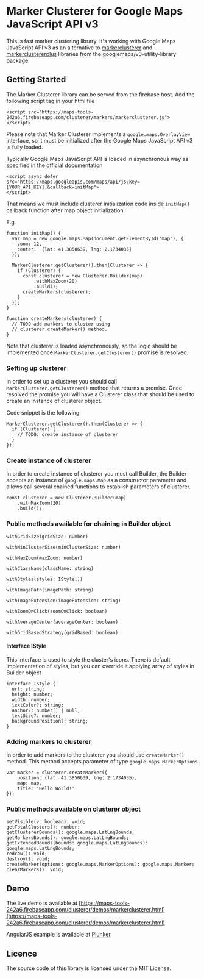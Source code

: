 # Marker Clusterer for Google Maps JavaScript API v3

This is fast marker clustering library. It's working with Google Maps JavaScript API v3 as an alternative to [markerclusterer](https://github.com/googlemaps/v3-utility-library/tree/master/packages/markerclusterer) and [markerclustererplus](https://github.com/googlemaps/v3-utility-library/tree/master/packages/markerclustererplus) libraries from the googlemaps/v3-utility-library package.

## Getting Started

The Marker Clusterer library can be served from the firebase host. Add the following script tag in your html file

    <script src="https://maps-tools-242a6.firebaseapp.com/clusterer/markers/markerclusterer.js">
    </script>

Please note that Marker Clusterer implements a `google.maps.OverlayView` interface, so it must be initialized after the Google Maps JavaScript API v3 is fully loaded.

Typically Google Maps JavaScript API is loaded in asynchronous way as specified in the official documentation

    <script async defer
    src="https://maps.googleapis.com/maps/api/js?key=[YOUR_API_KEY]]&callback=initMap">
    </script>

That means we must include clusterer initialization code inside `initMap()` callback function after map object initialization.

E.g.

    function initMap() {
      var map = new google.maps.Map(document.getElementById('map'), {
        zoom: 12,
        center:  {lat: 41.3850639, lng: 2.1734035}
      });

      MarkerClusterer.getClusterer().then(Clusterer => {
        if (Clusterer) {
          const clusterer = new Clusterer.Builder(map)
              .withMaxZoom(20)
              .build();
          createMarkers(clusterer);
        }
      });
    }

    function createMarkers(clusterer) {
      // TODO add markers to cluster using
      // clusterer.createMarker() method.
    }

Note that clusterer is loaded asynchronously, so the logic should be implemented once `MarkerClusterer.getClusterer()` promise is resolved.

### Setting up clusterer

In order to set up a clusterer you should call `MarkerClusterer.getClusterer()` method that returns a promise. Once resolved the promise you will have a Clusterer class that should be used to create an instance of clusterer object.

Code snippet is the following

    MarkerClusterer.getClusterer().then(Clusterer => {
      if (Clusterer) {
        // TODO: create instance of clusterer
      }
    });

### Create instance of clusterer

In order to create instance of clusterer you must call Builder, the Builder accepts an instance of `google.maps.Map` as a constructor parameter and allows call several chained functions to establish parameters of clusterer.

    const clusterer = new Clusterer.Builder(map)
        .withMaxZoom(20)
        .build();

### Public methods available for chaining in Builder object

    withGridSize(gridSize: number)

    withMinClusterSize(minClusterSize: number)

    withMaxZoom(maxZoom: number)

    withClassName(className: string)

    withStyles(styles: IStyle[])

    withImagePath(imagePath: string)

    withImageExtension(imageExtension: string)

    withZoomOnClick(zoomOnClick: boolean)

    withAverageCenter(averageCenter: boolean)

    withGridBasedStrategy(gridBased: boolean)

#### Interface IStyle

This interface is used to style the cluster's icons. There is default implementation of styles, but you can override it applying array of styles in Builder object

    interface IStyle {
      url: string;
      height: number;
      width: number;
      textColor?: string;
      anchor?: number[] | null;
      textSize?: number;
      backgroundPosition?: string;
    }

### Adding markers to clusterer

In order to add markers to the clusterer you should use `createMarker()` method. This method accepts parameter of type `google.maps.MarkerOptions`

    var marker = clusterer.createMarker({
        position: {lat: 41.3850639, lng: 2.1734035},
        map: map,
        title: 'Hello World!'
    });

### Public methods available on clusterer object

    setVisible(v: boolean): void;
    getTotalClusters(): number;
    getClustererBounds(): google.maps.LatLngBounds;
    getMarkersBounds(): google.maps.LatLngBounds;
    getExtendedBounds(bounds: google.maps.LatLngBounds): google.maps.LatLngBounds;
    redraw(): void;
    destroy(): void;
    createMarker(options: google.maps.MarkerOptions): google.maps.Marker;
    clearMarkers(): void;

## Demo

The live demo is available at [https://maps-tools-242a6.firebaseapp.com/clusterer/demos/markerclusterer.html](https://maps-tools-242a6.firebaseapp.com/clusterer/demos/markerclusterer.html)

AngularJS example is available at [Plunker](http://next.plnkr.co/edit/jw6Bkvt0pPkq0E4z)

## Licence

The source code of this library is licensed under the MIT License.
